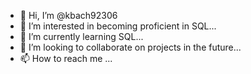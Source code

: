 - 👋 Hi, I’m @kbach92306
- 👀 I’m interested in becoming proficient in SQL...
- 🌱 I’m currently learning SQL...
- 💞️ I’m looking to collaborate on projects in the future...
- 📫 How to reach me ...

<!---
kbach92306/kbach92306 is a ✨ special ✨ repository because its `README.md` (this file) appears on your GitHub profile.
You can click the Preview link to take a look at your changes.
--->
